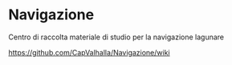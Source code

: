 # Navigazione
Centro di raccolta materiale di studio per la navigazione lagunare

https://github.com/CapValhalla/Navigazione/wiki
